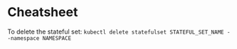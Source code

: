 # Cheatsheet

To delete the stateful set:
`kubectl delete statefulset STATEFUL_SET_NAME --namespace NAMESPACE`

